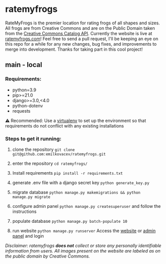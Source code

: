 # ratemyfrogs

RateMyFrogs is the premier location for rating frogs of all shapes and sizes. All frogs are from Creative Commons and are on the Public Domain taken from the [Creative Commons Catalog API](https://api.creativecommons.engineering/v1/). Currently the website is live at [ratemyfrogs.com](https://www.ratemyfrogs.com)! Feel free to send a pull request, I'll be keeping an eye on this repo for a while for any new changes, bug fixes, and improvements to merge into development. Thanks for taking part in this cool project!

## main - local
### Requirements:
- python=3.9
- pip>=21.0
- django>=3.0,<4.0
- python-dotenv
- requests

⚠️ Recommended: Use a [virtualenv](https://docs.python.org/3/tutorial/venv.html) to set up the environment so that requirements do not conflict with any existing installations

### Steps to get it running:
1. clone the repository `git clone git@github.com:emilkovacev/ratemyfrogs.git`
2. enter the repository `cd ratemyfrogs/`
3. Install requirements `pip install -r requirements.txt`

3. generate .env file with a django secret key `python generate_key.py`
4. migrate database `python manage.py makemigrations && python manage.py migrate`
5. configure admin panel `python manage.py createsuperuser` and follow the instructions
6. populate database `python manage.py batch-populate 10`
7. run website `python manage.py runserver`
Access the [website](http://localhost:8000/) or [admin panel](http://localhost:8000/admin/) and login

*Disclaimer: ratemyfrogs **does not** collect or store any personally identifiable information from users. All images present on the website are labeled as on the public domain by Creative Commons.*

